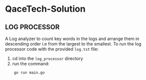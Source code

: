 # QaceTech-Solution
## LOG PROCESSOR
A Log analyzer to count key words in the logs and arrange them in descending order i.e from the largest to the smallest. To run the log processor code with the provided `log.txt` file:
1. cd into the `log_processor` directory
2. run the command:
```bash
    go run main.go
```

